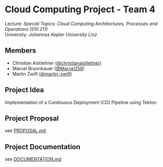 # Cloud Computing Project - Team 4

Lecture: _Special Topics: Cloud Computing Architectures, Processes and Operations (510.211)_ <br>
University: _Johannes Kepler University Linz_

## Members

- Christian Aistleitner ([@christianaistleitner](https://github.com/christianaistleitner))
- Marcel Brunnbauer ([@Marcel256](https://github.com/Marcel256))
- Martin Zwifl ([@martin-zwifl](https://github.com/martin-zwifl))

## Project Idea

Implementation of a Continuous Deployment (CD) Pipeline using Tekton

## Project Proposal

see [PROPOSAL.md](PROPOSAL.md)

## Project Documentation

see [DOCUMENTATION.md](DOCUMENTATION.md)
